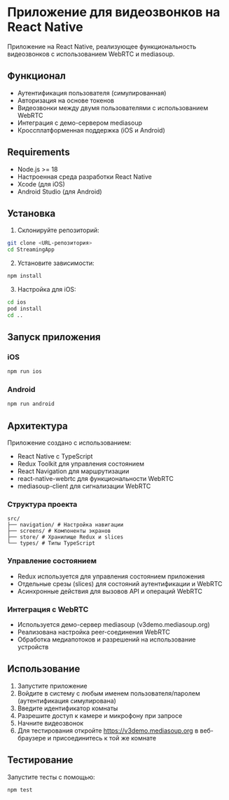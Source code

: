 # Приложение для видеозвонков на React Native

Приложение на React Native, реализующее функциональность видеозвонков с использованием WebRTC и mediasoup.

## Функционал

- Аутентификация пользователя (симулированная)
- Авторизация на основе токенов
- Видеозвонки между двумя пользователями с использованием WebRTC
- Интеграция с демо-сервером mediasoup
- Кроссплатформенная поддержка (iOS и Android)

## Requirements

- Node.js >= 18
- Настроенная среда разработки React Native
- Xcode (для iOS)
- Android Studio (для Android)

## Установка

1. Склонируйте репозиторий:
```bash
git clone <URL-репозитория>
cd StreamingApp
```

2. Установите зависимости:
```bash
npm install
```

3. Настройка для iOS:
```bash
cd ios
pod install
cd ..
```

## Запуск приложения

### iOS
```bash
npm run ios
```

### Android
```bash
npm run android
```

## Архитектура

Приложение создано с использованием:
- React Native с TypeScript
- Redux Toolkit для управления состоянием
- React Navigation для маршрутизации
- react-native-webrtc для функциональности WebRTC
- mediasoup-client для сигнализации WebRTC

### Структура проекта
```
src/
├── navigation/ # Настройка навигации
├── screens/ # Компоненты экранов
├── store/ # Хранилище Redux и slices
└── types/ # Типы TypeScript
```

### Управление состоянием
- Redux используется для управления состоянием приложения
- Отдельные срезы (slices) для состояний аутентификации и WebRTC
- Асинхронные действия для вызовов API и операций WebRTC

### Интеграция с WebRTC
- Используется демо-сервер mediasoup (v3demo.mediasoup.org)
- Реализована настройка peer-соединения WebRTC
- Обработка медиапотоков и разрешений на использование устройств

## Использование

1. Запустите приложение
2. Войдите в систему с любым именем пользователя/паролем (аутентификация симулирована)
3. Введите идентификатор комнаты
4. Разрешите доступ к камере и микрофону при запросе
5. Начните видеозвонок
6. Для тестирования откройте https://v3demo.mediasoup.org в веб-браузере и присоединитесь к той же комнате

## Тестирование

Запустите тесты с помощью:
```bash
npm test
```
